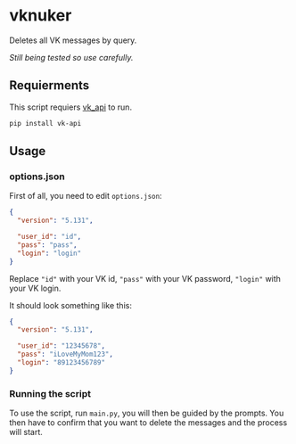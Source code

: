 # vknuker
Deletes all VK messages by query.

*Still being tested so use carefully.*

## Requierments

This script requiers [vk_api](https://pypi.org/project/vk-api/) to run.
```bash
pip install vk-api
```

## Usage

### options.json

First of all, you need to edit `options.json`:
```json
{
  "version": "5.131",

  "user_id": "id",
  "pass": "pass",
  "login": "login"
}
```
Replace `"id"` with your VK id, `"pass"` with your VK password, `"login"` with your VK login.

It should look something like this:
```json
{
  "version": "5.131",

  "user_id": "12345678",
  "pass": "iLoveMyMom123",
  "login": "89123456789"
}
```

### Running the script

To use the script, run `main.py`, you will then be guided by the prompts.
You then have to confirm that you want to delete the messages and the process will start.
